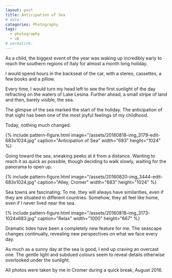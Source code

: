 ```yaml
---
layout: post
title: Anticipation of Sea
# date:
categories: Photography
tags:
  - photography
  - uk
# permalink:
---
```

As a child, the biggest event of the year was waking up incredibly early to reach the southern regions of Italy for almost a month long holiday.

<!--more-->

I would spend hours in the backseat of the car, with a stereo, cassettes, a few books and a pillow.

Every time, I would turn my head left to see the first sunlight of the day refracting on the waters of Lake Lesina. Further ahead, a small stripe of land and then, barely visible, the sea.

The glimpse of the sea marked the start of the holiday. The anticipation of that sight has been one of the most joyful feelings of my childhood.

Today, nothing much changed.

{% include pattern-figure.html image="/assets/20160818-img_3179-edit-683x1024.jpg" caption="Anticipation of Sea" width="683" height="1024" %}

Going toward the sea, sneaking peeks at it from a distance. Wanting to reach it as quick as possible, though deciding to walk slowly, waiting for the panorama to open up.

{% include pattern-figure.html image="/assets/20160820-img_3444-edit-683x1024.jpg" caption="Alley, Cromer" width="683" height="1024" %}

Sea towns are fascinating. To me, they will always have similarities, even if they are situated in different countries. Somehow, they all feel like home, even if I never lived near the sea.

{% include pattern-figure.html image="/assets/20160818-img_3173-1024x683.jpg" caption="Relax" width="1000" height="667" %}

Dramatic tides have been a completely new feature for me. The seascape changes continually, revealing new perspectives on what we face every day.

As much as a sunny day at the sea is good, I end up craving an overcast one. The gentle light and subdued colours seem to reveal details otherwise overlooked under the sunlight.

All photos were taken by me in Cromer during a quick break, August 2016.